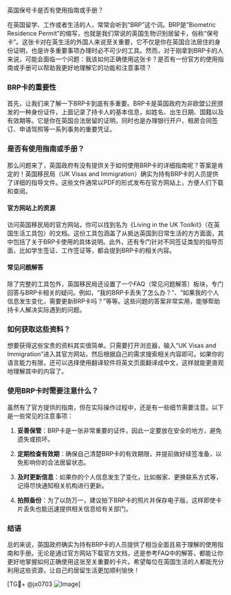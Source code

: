 英国保号卡是否有使用指南或手册？

在英国留学、工作或者生活的人，常常会听到“BRP”这个词。BRP是“Biometric Residence Permit”的缩写，也就是我们常说的英国生物识别居留卡，俗称“保号卡”。这张卡对在英生活的外国人来说至关重要，它不仅是你在英国合法居住的身份证明，也是许多重要事项办理时必不可少的工具。然而，对于刚拿到BRP卡的人来说，可能会面临一个问题：我该如何正确使用这张卡？是否有一份官方的使用指南或手册可以帮助我更好地理解它的功能和注意事项？

### BRP卡的重要性

首先，让我们来了解一下BRP卡到底有多重要。BRP卡是英国政府为非欧盟公民颁发的一种身份证件，上面记录了持卡人的基本信息，如姓名、出生日期、国籍以及有效期等。它是你在英国合法居留的证明，同时也是办理银行开户、租房合同签订、申请驾照等一系列事务的重要凭证。

### 是否有使用指南或手册？

那么问题来了，英国政府有没有提供关于如何使用BRP卡的详细指南呢？答案是肯定的！英国移民局（UK Visas and Immigration）确实为持有BRP卡的人员提供了详细的指导文件。这些文件通常以PDF的形式发布在官方网站上，方便人们下载和查阅。

#### 官方网站上的资源

访问英国移民局的官方网站，你可以找到名为《Living in the UK Toolkit》（在英国生活工具包）的文档。这份工具包涵盖了从抵达英国到日常生活的方方面面，其中包括了关于BRP卡使用的具体说明。此外，还有专门针对不同签证类型的指导页面，比如学生签证、工作签证等，都会提到BRP卡的相关内容。

#### 常见问题解答

除了完整的工具包外，英国移民局还设置了一个FAQ（常见问题解答）板块，专门回答与BRP卡相关的疑问。例如，“我的BRP卡丢失了怎么办？”、“如果我的个人信息发生变化，需要更新BRP卡吗？”等等。这些问题的答案非常实用，能够帮助持卡人解决实际遇到的问题。

### 如何获取这些资料？

想要获得这些宝贵的资料其实很简单。只需要打开浏览器，输入“UK Visas and Immigration”进入其官方网站，然后根据自己的需求搜索相关内容即可。如果你的语言能力有限，还可以选择使用翻译软件将英文页面翻译成中文，这样就能更直观地理解其中的内容了。

### 使用BRP卡时需要注意什么？

虽然有了官方提供的指南，但在实际操作过程中，还是有一些细节需要注意。以下是一些常见的注意事项：

1. **妥善保管**：BRP卡是一张非常重要的证件，因此一定要放在安全的地方，避免遗失或损坏。
   
2. **定期检查有效期**：确保自己清楚BRP卡的有效期限，并提前做好续签准备，以免影响你的合法居留状态。

3. **及时更新信息**：如果你的个人信息发生了变化，比如搬家、更换联系方式等，记得尽快通知相关机构进行更新。

4. **拍照备份**：为了以防万一，建议拍下BRP卡的照片并保存电子版，这样即使卡片丢失也能迅速提供相关信息给有关部门。

### 结语

总的来说，英国政府确实为持有BRP卡的人员提供了相当全面且易于理解的使用指南和手册。无论是通过官方网站下载官方文档，还是参考FAQ中的解答，都能让你更好地掌握如何正确使用这张至关重要的卡片。希望每位在英国生活的人都能充分利用这些资源，让自己的居留生活更加顺利愉快！

[TG💪+ @jx0703 ![Image](https://github.com/user-attachments/assets/dbca1d08-cadb-493c-b0ec-ad6f7a83f270)]